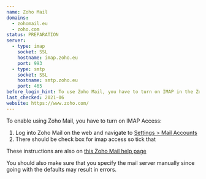 ```yaml
---
name: Zoho Mail
domains: 
  - zohomail.eu
  - zoho.com 
status: PREPARATION
server:
  - type: imap
    socket: SSL
    hostname: imap.zoho.eu
    port: 993
  - type: smtp
    socket: SSL
    hostname: smtp.zoho.eu
    port: 465
before_login_hint: To use Zoho Mail, you have to turn on IMAP in the Zoho Mail backend.
last_checked: 2021-06
website: https://www.zoho.com/
---
```


To enable using Zoho Mail, you have to turn on IMAP Access:

1. Log into Zoho Mail on the web and navigate to [Settings > Mail Accounts](https://mail.zoho.eu/zm/#settings/all/mailaccounts)
2. There should be check box for imap access so tick that

These instructions are also on [this Zoho Mail help page](https://www.zoho.com/mail/help/imap-access.html#EnableIMAPAccess)

You should also make sure that you specify the mail server manually since going with the defaults may result in errors.

